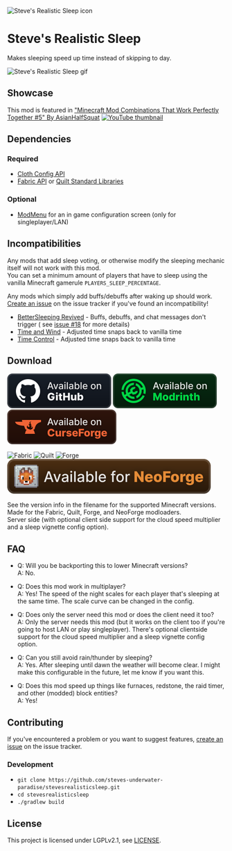 ![Steve's Realistic Sleep icon](docs/media/icon_128x128.png)

# Steve's Realistic Sleep

Makes sleeping speed up time instead of skipping to day.

![Steve's Realistic Sleep gif](docs/media/realistic_sleep.gif)

## Showcase

This mod is featured in ["Minecraft Mod Combinations That Work Perfectly Together #5" By AsianHalfSquat](https://youtu.be/AMAf-oR6x5I?t=141)
[![YouTube thumbnail](https://i3.ytimg.com/vi/AMAf-oR6x5I/maxresdefault.jpg)](https://youtu.be/AMAf-oR6x5I?t=141)

## Dependencies

### Required

- [Cloth Config API](https://modrinth.com/mod/cloth-config)
- [Fabric API](https://modrinth.com/mod/fabric-api) or [Quilt Standard Libraries](https://modrinth.com/mod/qsl)

### Optional

- [ModMenu](https://modrinth.com/mod/modmenu) for an in game configuration screen (only for singleplayer/LAN)

## Incompatibilities

Any mods that add sleep voting, or otherwise modify the sleeping mechanic itself will not work with this mod.  
You can set a minimum amount of players that have to sleep using the vanilla Minecraft gamerule `PLAYERS_SLEEP_PERCENTAGE`.

Any mods which simply add buffs/debuffs after waking up should
work. [Create an issue](https://github.com/Steveplays28/realisticsleep/issues/new) on the issue tracker if you've found an incompatibility!

- [BetterSleeping Revived](https://modrinth.com/mod/bettersleeping-revived) - Buffs, debuffs, and chat messages don't trigger (
  see [issue #18](https://github.com/Steveplays28/realisticsleep/issues/18) for more details)
- [Time and Wind](https://www.curseforge.com/minecraft/mc-mods/time-wind) - Adjusted time snaps back to vanilla time
- [Time Control](https://modrinth.com/mod/time-control) - Adjusted time snaps back to vanilla time

## Download

[![GitHub](https://github.com/intergrav/devins-badges/raw/2dc967fc44dc73850eee42c133a55c8ffc5e30cb/assets/cozy/available/github_vector.svg)](https://github.com/steves-underwater-paradise/stevesrealisticsleep)
[![Modrinth](https://github.com/intergrav/devins-badges/raw/2dc967fc44dc73850eee42c133a55c8ffc5e30cb/assets/cozy/available/modrinth_vector.svg)](https://modrinth.com/mod/stevesrealisticsleep)
[![CurseForge](https://github.com/intergrav/devins-badges/raw/2dc967fc44dc73850eee42c133a55c8ffc5e30cb/assets/cozy/available/curseforge_vector.svg)](https://www.curseforge.com/minecraft/mc-mods/stevesrealisticsleep)

![Fabric](https://github.com/intergrav/devins-badges/raw/2dc967fc44dc73850eee42c133a55c8ffc5e30cb/assets/compact/supported/fabric_vector.svg)
![Quilt](https://github.com/intergrav/devins-badges/raw/2dc967fc44dc73850eee42c133a55c8ffc5e30cb/assets/compact/supported/quilt_vector.svg)
![Forge](https://github.com/intergrav/devins-badges/raw/2dc967fc44dc73850eee42c133a55c8ffc5e30cb/assets/compact/supported/forge_vector.svg)
![NeoForge](docs/assets/badges/compact/supported/neoforge_vector.svg)

See the version info in the filename for the supported Minecraft versions.  
Made for the Fabric, Quilt, Forge, and NeoForge modloaders.  
Server side (with optional client side support for the cloud speed multiplier and a sleep vignette config option).

## FAQ

- Q: Will you be backporting this to lower Minecraft versions?  
  A: No.

- Q: Does this mod work in multiplayer?  
  A: Yes! The speed of the night scales for each player that's sleeping at the same time. The scale curve can be changed in the config.

- Q: Does only the server need this mod or does the client need it too?  
  A: Only the server needs this mod (but it works on the client too if you're going to host LAN or play singleplayer). There's optional
  clientside support for the cloud speed multiplier and a sleep vignette config option.

- Q: Can you still avoid rain/thunder by sleeping?  
  A: Yes. After sleeping until dawn the weather will become clear. I might make this configurable in the future, let me know if you want
  this.

- Q: Does this mod speed up things like furnaces, redstone, the raid timer, and other (modded) block entities?  
  A: Yes!

## Contributing

If you've encountered a problem or you want to suggest
features, [create an issue](https://github.com/steves-underwater-paradise/stevesrealisticsleep/issues/new) on the issue tracker.

### Development

- `git clone https://github.com/steves-underwater-paradise/stevesrealisticsleep.git`
- `cd stevesrealisticsleep`
- `./gradlew build`

## License

This project is licensed under LGPLv2.1,
see [LICENSE](https://github.com/steves-underwater-paradise/stevesrealisticsleep/blob/1.20-1.20.1/LICENSE).
